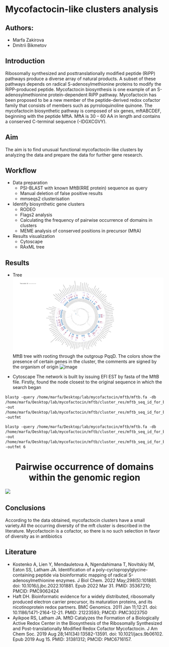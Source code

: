 # Mycofactocin-like clusters analysis 
## Authors:
* Marfa Zakirova
* Dmitrii Bikmetov
## Introduction 
Ribosomally synthesized and posttranslationally modified peptide (RiPP) pathways produce a diverse array of natural products. A subset of these pathways depends on radical S-adenosylmethionine proteins to modify the RiPP-produced peptide. Mycofactocin biosynthesis is one example of an S-adenosylmethionine protein-dependent RiPP pathway.
Mycofactocin has been proposed to be a new member of the peptide-derived redox cofactor family that consists of members such as pyrroloquinoline quinone. The mycofactocin biosynthetic pathway is composed of six genes, mftABCDEF, beginning with the peptide MftA. MftA is 30 – 60 AA in length and contains a conserved C-terminal sequence (-IDGXCGVY).
## Aim
The aim is to find unusual functional mycofactocin-like clusters by analyzing the data and prepare the data for further gene research.
## Workflow
* Data preparation
  * PSI-BLAST with known MftB(RRE protein) sequence as query
  * Manual deletion of false positive results
  * mmseqs2 clusterisation
* Identify biosynthetic gene clusters
  * RODEO
  * Flags2 analysis
  * Calculating the frequency of pairwise occurrence of domains in clusters
  * MEME analysis of conserved positions in precursor (MftA)
* Results visualization
  * Cytoscape
  * RAxML tree

## Results
* Tree
![alt text](https://github.com/marfadita/mycofactocin/blob/main/mftb_tree_mftb_with_pqqD/RAxML_mftb_tree_with_pqqD_id60.svg?raw=true)
MftB tree with rooting through the outgroup PqqD. The colors show the presence of certain genes in the cluster, the comments are signed by the organism of origin
![image](https://user-images.githubusercontent.com/98456969/203294392-469475ef-b9e6-45b2-8669-71683834369e.png)

* Cytoscape
The network is built by issuing EFI EST by fasta of the MftB file. Firstly, found the node closest to the original sequence in which the search began
```
blastp -query /home/marfa/Desktop/lab/mycofactocin/mftb/mftb.fa -db /home/marfa/Desktop/lab/mycofactocin/mftb/cluster_res/mftb_seq_id_for_blast_db -out /home/marfa/Desktop/lab/mycofactocin/mftb/cluster_res/mftb_seq_id_for_blast_res.tbl -outfmt 
```
```
blastp -query /home/marfa/Desktop/lab/mycofactocin/mftb/mftb.fa -db /home/marfa/Desktop/lab/mycofactocin/mftb/cluster_res/mftb_seq_id_for_blast_db -out /home/marfa/Desktop/lab/mycofactocin/mftb/cluster_res/mftb_seq_id_for_blast_res.tbl -outfmt 6
```

 <h1 align="center">Pairwise occurrence of domains within the genomic region</h1>
<img src="https://user-images.githubusercontent.com/98456969/228648998-3797ffcc-462e-42c2-be8b-fba6ebb938be.png" width = 700>

## Conclusions
According to the data obtained, mycofactocin clusters have a small variety.All the occurring diversity of the mft cluster is described in the literature. Mycofactocin is a cofactor, so there is no such selection in favor of diversity as in antibiotics

## Literature
* Kostenko A, Lien Y, Mendauletova A, Ngendahimana T, Novitskiy IM, Eaton SS, Latham JA. Identification of a poly-cyclopropylglycine-containing peptide via bioinformatic mapping of radical S-adenosylmethionine enzymes. J Biol Chem. 2022 May;298(5):101881. doi: 10.1016/j.jbc.2022.101881. Epub 2022 Mar 31. PMID: 35367210; PMCID: PMC9062424
* Haft DH. Bioinformatic evidence for a widely distributed, ribosomally produced electron carrier precursor, its maturation proteins, and its nicotinoprotein redox partners. BMC Genomics. 2011 Jan 11;12:21. doi: 10.1186/1471-2164-12-21. PMID: 21223593; PMCID: PMC3023750
* Ayikpoe RS, Latham JA. MftD Catalyzes the Formation of a Biologically Active Redox Center in the Biosynthesis of the Ribosomally Synthesized and Post-translationally Modified Redox Cofactor Mycofactocin. J Am Chem Soc. 2019 Aug 28;141(34):13582-13591. doi: 10.1021/jacs.9b06102. Epub 2019 Aug 15. PMID: 31381312; PMCID: PMC6716157.
